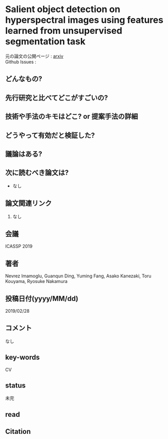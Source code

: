 # Salient object detection on hyperspectral images using features learned from unsupervised segmentation task

元の論文の公開ページ : [arxiv](https://arxiv.org/abs/1902.10993)  
Github Issues : 

## どんなもの?

## 先行研究と比べてどこがすごいの?

## 技術や手法のキモはどこ? or 提案手法の詳細

## どうやって有効だと検証した?

## 議論はある?

## 次に読むべき論文は?
- なし

## 論文関連リンク
1. なし

## 会議
ICASSP 2019

## 著者
Nevrez Imamoglu, Guanqun Ding, Yuming Fang, Asako Kanezaki, Toru Kouyama, Ryosuke Nakamura

## 投稿日付(yyyy/MM/dd)
2019/02/28

## コメント
なし

## key-words
CV

## status
未完

## read

## Citation
